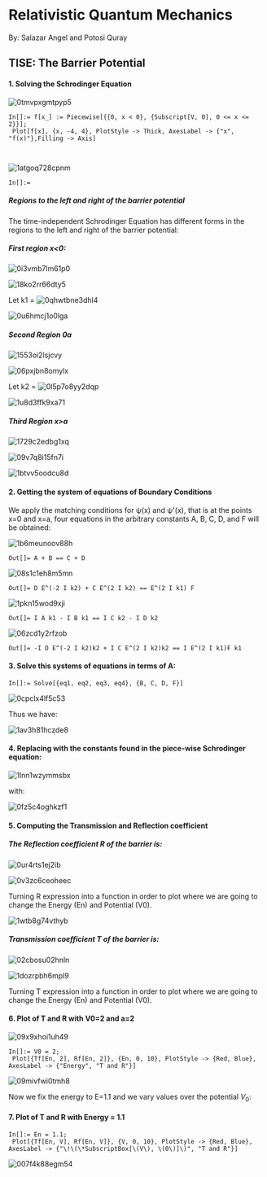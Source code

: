 # Relativistic Quantum Mechanics

By: Salazar Angel and Potosi Quray

## TISE:  The Barrier Potential 

#### 1. Solving the Schrodinger Equation

![0tmvpxgmtpyp5](img/0tmvpxgmtpyp5.png)

```wl
In[]:= f[x_] := Piecewise[{{0, x < 0}, {Subscript[V, 0], 0 <= x <= 2}}];
 Plot[f[x], {x, -4, 4}, PlotStyle -> Thick, AxesLabel -> {"x", "f(x)"},Filling -> Axis] 
  
 
```

![1atgoq728cpnm](img/1atgoq728cpnm.png)

```wl
In[]:= 
```

##### Regions to the left and right of the barrier potential

The time-independent Schrodinger Equation has different forms in the regions to the left and right of the barrier potential:

##### First region x<0:

![0i3vmb7lm61p0](img/0i3vmb7lm61p0.png)

![18ko2rr66dty5](img/18ko2rr66dty5.png)

Let k1 =  ![0qhwtbne3dhl4](img/0qhwtbne3dhl4.png) 

![0u6hmcj1o0lga](img/0u6hmcj1o0lga.png)

##### Second Region 0<x>a

![1553oi2lsjcvy](img/1553oi2lsjcvy.png)

![06pxjbn8omylx](img/06pxjbn8omylx.png)

 Let k2 =  ![0l5p7o8yy2dqp](img/0l5p7o8yy2dqp.png) 

![1u8d3ffk9xa71](img/1u8d3ffk9xa71.png)

##### Third Region x>a

![1729c2edbg1xq](img/1729c2edbg1xq.png)

![09v7q8i15fn7i](img/09v7q8i15fn7i.png)

![1btvv5oodcu8d](img/1btvv5oodcu8d.png)

#### 2. Getting the system of equations of Boundary Conditions

We apply the matching conditions for ψ(x) and ψ'(x), that is at the points x=0 and x=a, four equations in the arbitrary constants A, B, C, D, and F will be obtained: 

![1b6meunoov88h](img/1b6meunoov88h.png)

```wl
Out[]= A + B == C + D
```

![08s1c1eh8m5mn](img/08s1c1eh8m5mn.png)

```wl
Out[]= D E^(-2 I k2) + C E^(2 I k2) == E^(2 I k1) F
```

![1pkn15wod9xji](img/1pkn15wod9xji.png)

```wl
Out[]= I A k1 - I B k1 == I C k2 - I D k2
```

![06zcd1y2rfzob](img/06zcd1y2rfzob.png)

```wl
Out[]= -I D E^(-2 I k2)k2 + I C E^(2 I k2)k2 == I E^(2 I k1)F k1
```

#### 3. Solve this systems of equations in terms of A:

```wl
In[]:= Solve[{eq1, eq2, eq3, eq4}, {B, C, D, F}]
```

![0cpclx4lf5c53](img/0cpclx4lf5c53.png)

Thus we have: 

![1av3h81hczde8](img/1av3h81hczde8.png)

#### 4. Replacing with the constants found in the piece-wise Schrodinger equation:

![1lnn1wzymmsbx](img/1lnn1wzymmsbx.png)

with:

![0fz5c4oghkzf1](img/0fz5c4oghkzf1.png)

#### 5. Computing the Transmission and Reflection coefficient

##### The Reflection coefficient  R of the barrier is: 

![0ur4rts1ej2ib](img/0ur4rts1ej2ib.png)

![0v3zc6ceoheec](img/0v3zc6ceoheec.png)

Turning R expression into a function in order to plot where we are going to change the Energy (En) and Potential (V0).

![1wtb8g74vthyb](img/1wtb8g74vthyb.png)

##### Transmission coefficient T of the barrier is: 

![02cbosu02hnln](img/02cbosu02hnln.png)

![1dozrpbh6mpl9](img/1dozrpbh6mpl9.png)

Turning T expression into a function in order to plot where we are going to change the Energy (En) and Potential (V0).

#### 6. Plot of T and R with V0=2 and a=2

![09x9xhoi1uh49](img/09x9xhoi1uh49.png)

```wl
In[]:= V0 = 2;
 Plot[{Tf[En, 2], Rf[En, 2]}, {En, 0, 10}, PlotStyle -> {Red, Blue}, AxesLabel -> {"Energy", "T and R"}]
```

![09mivfwi0tmh8](img/09mivfwi0tmh8.png)

Now we fix the energy to E=1.1 and we vary values over the potential $V_0:$

#### 7. Plot of T and R with Energy = 1.1

```wl
In[]:= En = 1.1;
 Plot[{Tf[En, V], Rf[En, V]}, {V, 0, 10}, PlotStyle -> {Red, Blue}, AxesLabel -> {"\!\(\*SubscriptBox[\(V\), \(0\)]\)", "T and R"}]
```

![007f4k88egm54](img/007f4k88egm54.png)